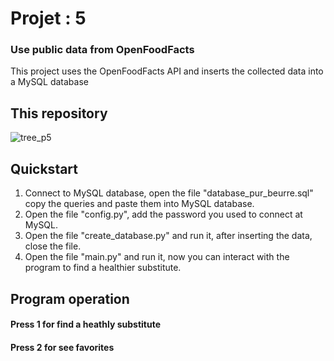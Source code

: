 # Projet : 5

### Use public data from OpenFoodFacts

This project uses the OpenFoodFacts API and inserts the collected data into a MySQL database

## This repository
![tree_p5](https://user-images.githubusercontent.com/37215918/47412568-61ad7e80-d76c-11e8-8bba-88f82b9d3d9b.png)

## Quickstart
1) Connect to  MySQL database, open the file "database_pur_beurre.sql" copy the queries and paste them into MySQL database.
2) Open the file "config.py", add the password you used to connect at MySQL.
3) Open the file "create_database.py" and run it, after inserting the data, close the file.
4) Open the file "main.py" and run it, now you can interact with the program to find a healthier substitute.

## Program operation
#### Press 1 for find a heathly substitute
#### Press 2 for see favorites

